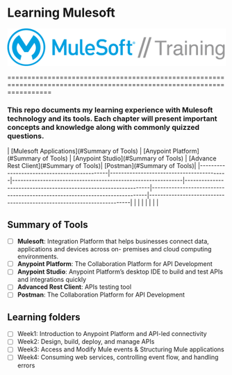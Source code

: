 # Learning Mulesoft 

![](https://github.com/kraynguyen1/LearningMulesoft/blob/main/MuleSoft_training_logo.png)

=======================================================================================================================

### This repo documents my learning experience with Mulesoft technology and its tools. Each chapter will present important concepts and knowledge along with commonly quizzed questions.



| [Mulesoft Applications](#Summary of Tools) | [Anypoint Platform](#Summary of Tools) | [Anypoint Studio](#Summary of Tools) | [Advance Rest Client](#Summary of Tools)| [Postman](#Summary of Tools)|
|---------------------------------------------|------------------------------------------|-------------------------------------------------------------|-----------------------------------------------------------------|----------------------------------------------------------------------------|-----------------------------------------------------------------------|
|                                             |                                          |                                                             |                                                                 |                                                                            |                                                                       |                                                                       


## Summary of Tools

- [ ] **Mulesoft**: Integration Platform that helps businesses connect data, applications and devices across on-
premises and cloud computing environments.
- [ ] **Anypoint Platform**: The Collaboration Platform for API Development
- [ ] **Anypoint Studio**: Anypoint Platform’s desktop IDE to build and test APIs and integrations quickly
- [ ] **Advanced Rest Client**: APIs testing tool
- [ ] **Postman**: The Collaboration Platform for API Development

## Learning folders
- [ ] Week1: Introduction to Anypoint Platform and API-led connectivity
- [ ] Week2: Design, build, deploy, and manage APIs
- [ ] Week3: Access and Modify Mule events & Structuring Mule applications
- [ ] Week4: Consuming web services, controlling event flow, and handling errors

